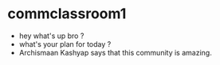 # commclassroom1
- hey what's up bro ?
- what's your plan for today ?
- Archismaan Kashyap says that this community is amazing.

